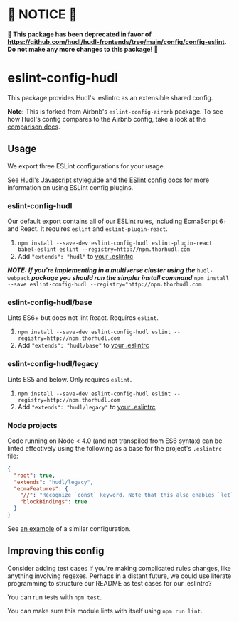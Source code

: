 # 🚨 NOTICE 🚨

**🚨 This package has been deprecated in favor of https://github.com/hudl/hudl-frontends/tree/main/config/config-eslint.  Do not make any more changes to this package! 🚨**

# eslint-config-hudl

This package provides Hudl's .eslintrc as an extensible shared config.

**Note:** This is forked from Airbnb's `eslint-config-airbnb` package. To see how Hudl's config compares to
the Airbnb config, take a look at the [comparison docs](docs/comparisons/).

## Usage

We export three ESLint configurations for your usage.

See [Hudl's Javascript styleguide](https://github.com/hudl/javascript) and
the [ESlint config docs](http://eslint.org/docs/user-guide/configuring#extending-configuration-files)
for more information on using ESLint config plugins.

### eslint-config-hudl

Our default export contains all of our ESLint rules, including EcmaScript 6+
and React. It requires `eslint` and `eslint-plugin-react`.

1. `npm install --save-dev eslint-config-hudl eslint-plugin-react babel-eslint eslint --registry=http://npm.thorhudl.com`
2. Add `"extends": "hudl"` to [your .eslintrc][eslintrc]

**_NOTE: If you're implementing in a multiverse cluster using the_** `hudl-webpack` **_package you should run the simpler install command_** `npm install --save eslint-config-hudl --registry="http://npm.thorhudl.com` 

### eslint-config-hudl/base

Lints ES6+ but does not lint React. Requires `eslint`.

1. `npm install --save-dev eslint-config-hudl eslint --registry=http://npm.thorhudl.com`
2. Add `"extends": "hudl/base"` to [your .eslintrc][eslintrc]

### eslint-config-hudl/legacy

Lints ES5 and below. Only requires `eslint`.

1. `npm install --save-dev eslint-config-hudl eslint --registry=http://npm.thorhudl.com`
2. Add `"extends": "hudl/legacy"` to [your .eslintrc][eslintrc]

### Node projects

Code running on Node < 4.0 (and not transpiled from ES6 syntax) can be linted effectively using the following as a base
for the project's `.eslintrc` file:
```json
{
  "root": true,
  "extends": "hudl/legacy",
  "ecmaFeatures": {
    "//": "Recognize `const` keyword. Note that this also enables `let`, even though it's not available",
    "blockBindings": true
  }
}
```
See [an example](https://github.com/hudl/javascript/blob/1d53dfc711b824a9dba4a145a22f0fde64385261/packages/eslint-config-hudl/.eslintrc) of a similar configuration.

## Improving this config

Consider adding test cases if you're making complicated rules changes, like
anything involving regexes. Perhaps in a distant future, we could use literate
programming to structure our README as test cases for our .eslintrc?

You can run tests with `npm test`.

You can make sure this module lints with itself using `npm run lint`.

[eslintrc]: ../../linters/.eslintrc
